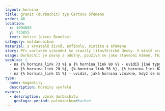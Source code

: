```yaml
---
layout: hornina
title: granit (durbachit) typ Čertovo břemeno
order: 48
location:
  x: 1094803
  y: 735855
  text: Votice (okres Benešov)
category: moldanubikum
material: z krystalů živců, amfibolu, biotitu a křemene
story: Při variském vrásnění se srazily litosférické desky. V místě srážky vyrostly vysoké hory. Některé části zemské kůry byly zatlačeny do velké hloubky, kde se začaly tavit. V hloubce několika kilometrů pod variským horstvem vznikala velká tělesa žhavého magmatu, která velice pomalu chladla. Při chladnutí v magmatu vyrůstaly krystaly. Minerály, které začaly krystalizovat jako první, vytvořily pěkně tvarované krystaly. Hotový durbachit pak musel dlouhé miliony let čekat, až jej odkryje eroze. 
usage: Durbachit je pevný a odolný, používá se jako stavební kámen. Těží se v lomu, drtí se na menší kousky, které se pak třídí podle velikosti. Přidává se do betonových a asfaltových směsí pro stavební účely.
seeAlso: |
  - na {% hornina_link 73 %} a {% hornina_link 80 %} - uvidíš jiné typy syenitu
  - na {% hornina_link 20 %}, {% hornina_link 56 %}, {% hornina_link 62 %} a {% hornina_link 74 %}  - pokud hlubinná vyvřelina obsahujevíce křemene než já, není to syenit, ale granit (žula)
  - na {% hornina_link 11 %} - uvidíš, jaká hornina vznikne, když se magma podobného chemického složení dostane až na zemský povrch.
type:
  name: magmatity
  description: horniny vyvřelé
events:
  - description: vznik durbachitu
    geologic-period: paleozoikum#karbon
---
```


